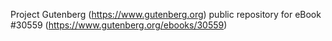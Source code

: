 Project Gutenberg (https://www.gutenberg.org) public repository for eBook #30559 (https://www.gutenberg.org/ebooks/30559)
